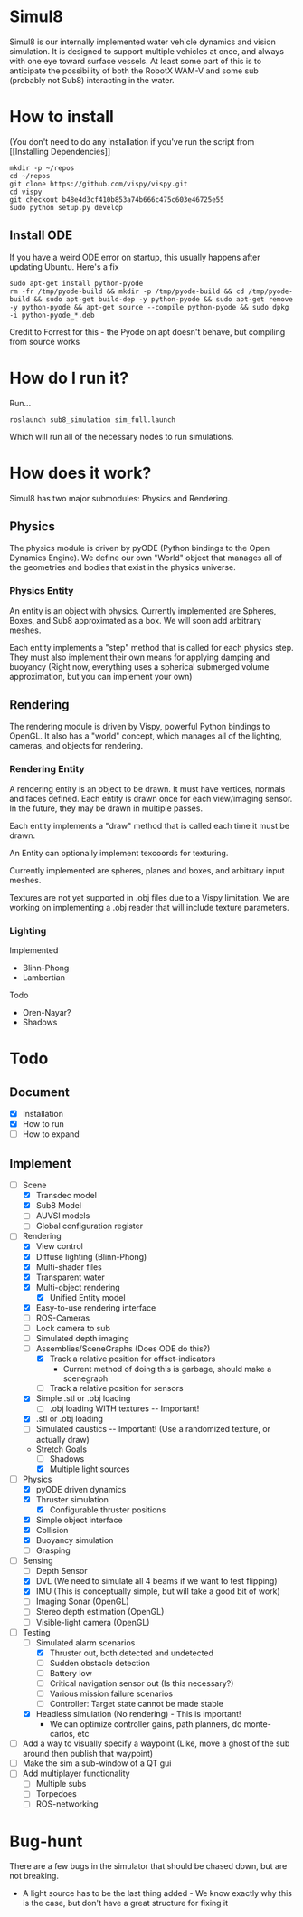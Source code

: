 Simul8
======

Simul8 is our internally implemented water vehicle dynamics and vision simulation. It is designed to support multiple vehicles at once, and always with one eye toward surface vessels. At least some part of this is to anticipate the possibility of both the RobotX WAM-V and some sub (probably not Sub8) interacting in the water.

# How to install
(You don't need to do any installation if you've run the script from [[Installing Dependencies]]

    mkdir -p ~/repos
    cd ~/repos
    git clone https://github.com/vispy/vispy.git
    cd vispy
    git checkout b48e4d3cf410b853a74b666c475c603e46725e55
    sudo python setup.py develop

## Install ODE
If you have a weird ODE error on startup, this usually happens after updating Ubuntu. Here's a fix

    sudo apt-get install python-pyode
    rm -fr /tmp/pyode-build && mkdir -p /tmp/pyode-build && cd /tmp/pyode-build && sudo apt-get build-dep -y python-pyode && sudo apt-get remove -y python-pyode && apt-get source --compile python-pyode && sudo dpkg -i python-pyode_*.deb

Credit to Forrest for this - the Pyode on apt doesn't behave, but compiling from source works


# How do I run it?

Run...

    roslaunch sub8_simulation sim_full.launch

Which will run all of the necessary nodes to run simulations.

# How does it work?
Simul8 has two major submodules: Physics and Rendering.

## Physics
The physics module is driven by pyODE (Python bindings to the Open Dynamics Engine). We define our own "World" object that manages all of the geometries and bodies that exist in the physics universe.

### Physics Entity
An entity is an object with physics. Currently implemented are Spheres, Boxes, and Sub8 approximated as a box. We will soon add arbitrary meshes.

Each entity implements a "step" method that is called for each physics step. They must also implement their own means for applying damping and buoyancy (Right now, everything uses a spherical submerged volume approximation, but you can implement your own)

## Rendering
The rendering module is driven by Vispy, powerful Python bindings to OpenGL. It also has a "world" concept, which manages all of the lighting, cameras, and objects for rendering.

### Rendering Entity
A rendering entity is an object to be drawn. It must have vertices, normals and faces defined. Each entity is drawn once for each view/imaging sensor. In the future, they may be drawn in multiple passes.

Each entity implements a "draw" method that is called each time it must be drawn.

An Entity can optionally implement texcoords for texturing.

Currently implemented are spheres, planes and boxes, and arbitrary input meshes.

Textures are not yet supported in .obj files due to a Vispy limitation. We are working on implementing a .obj reader that will include texture parameters.

### Lighting
Implemented

* Blinn-Phong
* Lambertian

Todo

* Oren-Nayar?
* Shadows

# Todo

## Document
* [x] Installation
* [x] How to run
* [ ] How to expand

## Implement
* [ ] Scene
    * [x] Transdec model
    * [x] Sub8 Model
    * [ ] AUVSI models
    * [ ] Global configuration register

* [ ] Rendering
    * [x] View control
    * [x] Diffuse lighting (Blinn-Phong)
    * [x] Multi-shader files
    * [x] Transparent water
    * [x] Multi-object rendering
        * [x] Unified Entity model
    * [x] Easy-to-use rendering interface
    * [ ] ROS-Cameras
    * [ ] Lock camera to sub
    * [ ] Simulated depth imaging
    * [ ] Assemblies/SceneGraphs (Does ODE do this?)
        * [x] Track a relative position for offset-indicators
            * Current method of doing this is garbage, should make a scenegraph
        * [ ] Track a relative position for sensors
    * [x] Simple .stl or .obj loading
        * [ ] .obj loading WITH textures -- Important!
    * [x] .stl or .obj loading
    * [ ] Simulated caustics -- Important! (Use a randomized texture, or actually draw)
    * Stretch Goals
        * [ ] Shadows
        * [x] Multiple light sources

* [ ] Physics
    * [x] pyODE driven dynamics
    * [x] Thruster simulation
        * [x] Configurable thruster positions
    * [x] Simple object interface
    * [x] Collision
    * [x] Buoyancy simulation
    * [ ] Grasping

* [ ] Sensing
    * [ ] Depth Sensor
    * [x] DVL (We need to simulate all 4 beams if we want to test flipping)
    * [x] IMU (This is conceptually simple, but will take a good bit of work)
    * [ ] Imaging Sonar (OpenGL)
    * [ ] Stereo depth estimation (OpenGL)
    * [ ] Visible-light camera (OpenGL)

* [ ] Testing
    * [ ] Simulated alarm scenarios
        * [x] Thruster out, both detected and undetected
        * [ ] Sudden obstacle detection
        * [ ] Battery low
        * [ ] Critical navigation sensor out (Is this necessary?)
        * [ ] Various mission failure scenarios
        * [ ] Controller: Target state cannot be made stable

    * [x] Headless simulation (No rendering) - This is important!
        * We can optimize controller gains, path planners, do monte-carlos, etc

* [ ] Add a way to visually specify a waypoint (Like, move a ghost of the sub around then publish that waypoint)
* [ ] Make the sim a sub-window of a QT gui
* [ ] Add multiplayer functionality
    * [ ] Multiple subs
    * [ ] Torpedoes
    * [ ] ROS-networking

# Bug-hunt

There are a few bugs in the simulator that should be chased down, but are not breaking.

* A light source has to be the last thing added - We know exactly why this is the case, but don't have a great structure for fixing it
